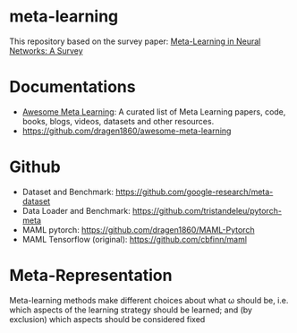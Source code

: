 # meta-learning
This repository based on the survey paper: [Meta-Learning in Neural Networks: A Survey](http://arxiv.org/abs/2004.05439)
# Documentations
- [Awesome Meta Learning](https://github.com/sudharsan13296/Awesome-Meta-Learning): A curated list of Meta Learning papers, code, books, blogs, videos, datasets and other resources.
- https://github.com/dragen1860/awesome-meta-learning

# Github
- Dataset and Benchmark: https://github.com/google-research/meta-dataset
- Data Loader and Benchmark: https://github.com/tristandeleu/pytorch-meta
- MAML pytorch: https://github.com/dragen1860/MAML-Pytorch
- MAML Tensorflow (original): https://github.com/cbfinn/maml

# Meta-Representation
Meta-learning methods make different choices about what ω should be, i.e. which aspects of the learning strategy should be learned; and (by exclusion) which aspects should be considered fixed





<!-- REFERENCE -->

